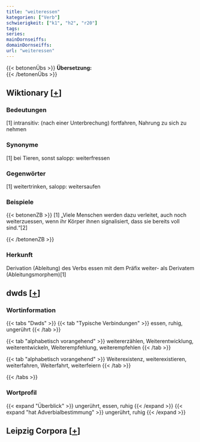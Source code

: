 ```yaml
---
title: "weiteressen"
kategorien: ["Verb"]
schwierigkeit: ["k1", "h2", "r20"]
tags:
series:
mainDornseiffs:
domainDornseiffs:
url: "weiteressen"
---
```


{{< betonenÜbs >}}
**Übersetzung:**  
{{< /betonenÜbs >}}

## Wiktionary [[+](https://de.wiktionary.org/wiki/weiteressen)]

### Bedeutungen
[1] intransitiv: (nach einer Unterbrechung) fortfahren, Nahrung zu sich zu nehmen  

### Synonyme
[1] bei Tieren, sonst salopp: weiterfressen  

### Gegenwörter
[1] weitertrinken, salopp: weitersaufen  

### Beispiele
{{< betonenZB >}}
[1] „Viele Menschen werden dazu verleitet, auch noch weiterzuessen, wenn ihr Körper ihnen signalisiert, dass sie bereits voll sind.“[2]  

{{< /betonenZB >}}
### Herkunft
Derivation (Ableitung) des Verbs essen mit dem Präfix weiter- als Derivatem (Ableitungsmorphem)[1]  



## dwds [[+](https://www.dwds.de/wb/weiteressen)]

### Wortinformation
{{< tabs "Dwds" >}}
{{< tab "Typische Verbindungen" >}}
essen, ruhig, ungerührt
{{< /tab >}}

{{< tab "alphabetisch vorangehend" >}}
weitererzählen, Weiterentwicklung, weiterentwickeln, Weiterempfehlung, weiterempfehlen
{{< /tab >}}

{{< tab "alphabetisch vorangehend" >}}
Weiterexistenz, weiterexistieren, weiterfahren, Weiterfahrt, weiterfeiern
{{< /tab >}}

{{< /tabs >}}

### Wortprofil
{{< expand "Überblick" >}} ungerührt, essen, ruhig {{< /expand >}}
{{< expand "hat Adverbialbestimmung" >}} ungerührt, ruhig {{< /expand >}}

## Leipzig Corpora [[+](https://corpora.uni-leipzig.de/en/res?word=weiteressen&corpusId=deu_newscrawl-public_2018)]

